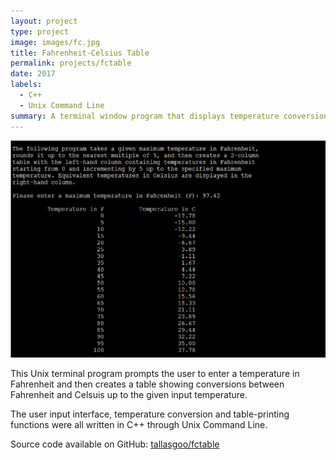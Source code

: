 ```yaml
---
layout: project
type: project
image: images/fc.jpg
title: Fahrenheit-Celsius Table
permalink: projects/fctable
date: 2017
labels:
  - C++
  - Unix Command Line
summary: A terminal window program that displays temperature conversions between Fahrenheit and Celsius.
---
```


<img class="ui medium right floated rounded image" src="../images/temp-table-input.png">

This Unix terminal program prompts the user to enter a temperature in Fahrenheit and then creates a table showing conversions between Fahrenheit and Celsuis up to the given input temperature.

The user input interface, temperature conversion and table-printing functions were all written in C++ through Unix Command Line.
 
Source code available on GitHub: <a href="https://github.com/tallasgoo/fctable"><i class="large github icon"></i>tallasgoo/fctable</a>
